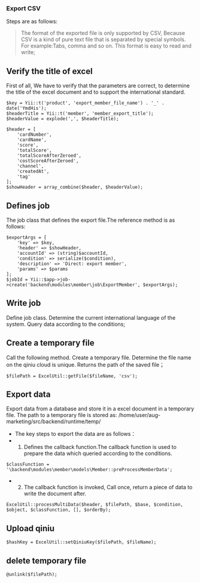 ### Export CSV
Steps are as follows:

>  The format of the exported file is only supported by CSV, Because CSV is a kind of pure text file that is separated by special symbols. For example:Tabs, comma and so on. This format is easy to read and write;

## Verify the title of excel
First of all, We have to verify that the parameters are correct, to determine the title of the excel document and to support the international standard.

```
$key = Yii::t('product', 'export_member_file_name') . '_' . date('YmdHis');
$headerTitle = Yii::t('member', 'member_export_title');
$headerValue = explode(',', $headerTitle);

$header = [
    'cardNumber',
    'cardName',
    'score',
    'totalScore',
    'totalScoreAfterZeroed',
    'costScoreAfterZeroed',
    'channel',
    'createdAt',
    'tag'
];
$showHeader = array_combine($header, $headerValue);
```

## Defines job
The job class that defines the export file.The reference method is as follows:

```
$exportArgs = [
    'key' => $key,
    'header' => $showHeader,
    'accountId' => (string)$accountId,
    'condition' => serialize($condition),
    'description' => 'Direct: export member',
    'params' => $params
];
$jobId = Yii::$app->job->create('backend\modules\member\job\ExportMember', $exportArgs);
```

## Write job
Define job class. Determine the current international language of the system. Query data according to the conditions;

## Create a temporary file
Call the following method. Create a temporary file. Determine the file name on the qiniu cloud is unique. Returns the path of the saved file；

```
$filePath = ExcelUtil::getFile($fileName, 'csv');
```

## Export data
Export data from a database and store it in a excel document in a temporary file.
The path to a temporary file is stored as:
 /home/user/aug-marketing/src/backend/runtime/temp/

* The key steps to export the data are as follows：
* 1. Defines the callback function.The callback function is used to prepare the data which queried according to the conditions.

```
$classFunction = '\backend\modules\member\models\Member::preProcessMemberData';
```

* 2. The callback function is invoked, Call once, return a piece of data to write the document after.

```
ExcelUtil::processMultiData($header, $filePath, $base, $condition, $object, $classFunction, [], $orderBy);
```

## Upload qiniu
```
$hashKey = ExcelUtil::setQiniuKey($filePath, $fileName);
```

## delete temporary file
```
@unlink($filePath);
```
